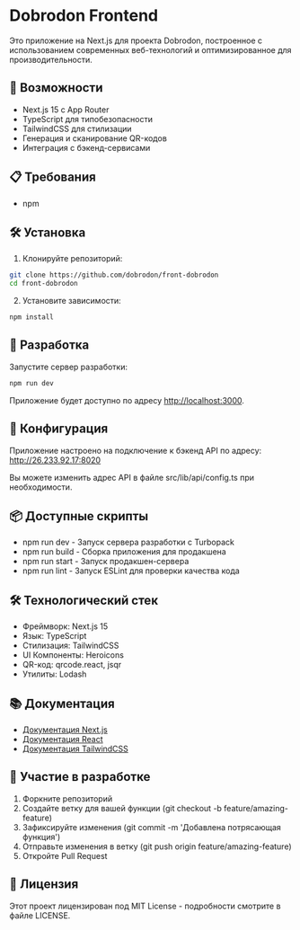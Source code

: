 # Dobrodon Frontend

Это приложение на Next.js для проекта Dobrodon, построенное с использованием современных веб-технологий и оптимизированное для производительности.

## 🚀 Возможности

- Next.js 15 с App Router
- TypeScript для типобезопасности
- TailwindCSS для стилизации
- Генерация и сканирование QR-кодов
- Интеграция с бэкенд-сервисами

## 📋 Требования
- npm

## 🛠 Установка

1. Клонируйте репозиторий:
```bash
git clone https://github.com/dobrodon/front-dobrodon
cd front-dobrodon
```
2. Установите зависимости:
```bash
npm install
```

## 🚀 Разработка

Запустите сервер разработки:
```bash
npm run dev
```

Приложение будет доступно по адресу [http://localhost:3000](http://localhost:3000).

## 🔧 Конфигурация

Приложение настроено на подключение к бэкенд API по адресу:
http://26.233.92.17:8020

Вы можете изменить адрес API в файле src/lib/api/config.ts при необходимости.

## 📦 Доступные скрипты

- npm run dev - Запуск сервера разработки с Turbopack
- npm run build - Сборка приложения для продакшена
- npm run start - Запуск продакшен-сервера
- npm run lint - Запуск ESLint для проверки качества кода

## 🛠 Технологический стек

- Фреймворк: Next.js 15
- Язык: TypeScript
- Стилизация: TailwindCSS
- UI Компоненты: Heroicons
- QR-код: qrcode.react, jsqr
- Утилиты: Lodash

## 📚 Документация

- [Документация Next.js](https://nextjs.org/docs)
- [Документация React](https://react.dev)
- [Документация TailwindCSS](https://tailwindcss.com/docs)

## 🤝 Участие в разработке

1. Форкните репозиторий
2. Создайте ветку для вашей функции (git checkout -b feature/amazing-feature)
3. Зафиксируйте изменения (git commit -m 'Добавлена потрясающая функция')
4. Отправьте изменения в ветку (git push origin feature/amazing-feature)
5. Откройте Pull Request

## 📄 Лицензия

Этот проект лицензирован под MIT License - подробности смотрите в файле LICENSE.

